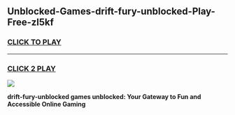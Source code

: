 
## Unblocked-Games-drift-fury-unblocked-Play-Free-zl5kf
<h3>
<a href="https://premium76.site?title=drift-fury-unblocked&ref=21A">CLICK TO PLAY</a></h3>
<hr>

<h3>
<a href="https://premium76.site?title=drift-fury-unblocked&ref=21A">CLICK 2 PLAY</a>
  
</h3>

<a href="https://premium76.site?title=drift-fury-unblocked&ref=21A"><img src="https://clearcache.store/games.png"></a>


**drift-fury-unblocked games unblocked: Your Gateway to Fun and Accessible Online Gaming**
